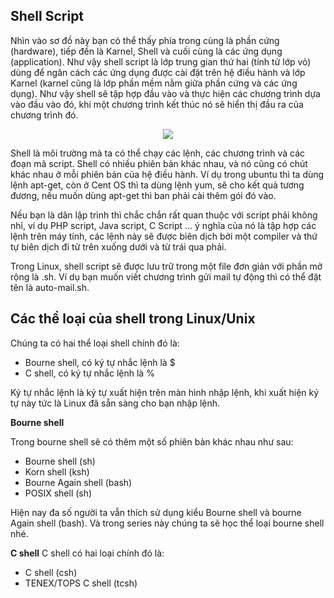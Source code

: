 ## Shell Script

Nhìn vào sơ đồ này bạn có thể thấy phía trong cùng là phần cứng (hardware), tiếp đến là Karnel, Shell và cuối cùng là các ứng dụng (application). Như vậy shell script là lớp trung gian thứ hai (tính tử lớp vỏ) dùng để ngăn cách các ứng dụng được cài đặt trên hệ điều hành và lớp Karnel (karnel cũng là lớp phần mềm nằm giữa phần cứng và các ứng dụng). Như vậy shell sẽ tập hợp đầu vào và thực hiện các chương trình dựa vào đầu vào đó, khi một chương trình kết thúc nó sẽ hiển thị đầu ra của chương trình đó.
<p align="center">
  <img src ="https://user-images.githubusercontent.com/111716161/187581797-80f9e2b4-9811-48d8-81e7-e34ac0197ac9.png"/>
<p/>

Shell là môi trường mà ta có thể chạy các lệnh, các chương trình và các đoạn mã script. Shell có nhiều phiên bản khác nhau, và nó cũng có chút khác nhau ở mỗi phiên bản của hệ điều hành. Ví dụ trong ubuntu thì ta dùng lệnh apt-get, còn ở Cent OS thì ta dùng lệnh yum, sẽ cho kết quả tương đương, nếu muốn dùng apt-get thì ban phải cài thêm gói đó vào.

Nếu bạn là dân lập trình thì chắc chắn rất quan thuộc với script phải không nhỉ, ví dụ PHP script, Java script, C Script ... ý nghĩa của nó là tập hợp các lệnh trên máy tính, các lệnh này sẽ được biên dịch bởi một compiler và thứ tự biên dịch đi từ trên xuống dưới và từ trái qua phải.

Trong Linux, shell script sẽ được lưu trữ trong một file đơn giản với phần mở rộng là .sh. Ví dụ bạn muốn viết chương trình gửi mail tự động thì có thể đặt tên là auto-mail.sh.

## Các thể loại của shell trong Linux/Unix
Chúng ta có hai thể loại shell chính đó là:
- Bourne shell, có ký tự nhắc lệnh là $
- C shell, có ký tự nhắc lệnh là %

Ký tự nhắc lệnh là ký tự xuất hiện trên màn hình nhập lệnh, khi xuất hiện ký tự này tức là Linux đã sẵn sàng cho bạn nhập lệnh.

**Bourne shell**

Trong bourne shell sẽ có thêm một số phiên bản khác nhau như sau:
- Bourne shell (sh)
- Korn shell (ksh)
- Bourne Again shell (bash)
- POSIX shell (sh)

Hiện nay đa số người ta vẫn thích sử dụng kiểu Bourne shell và bourne Again shell (bash). Và trong series này chúng ta sẽ học thể loại bourne shell nhé.

**C shell** 
C shell có hai loại chính đó là:
- C shell (csh)
- TENEX/TOPS C shell (tcsh)

